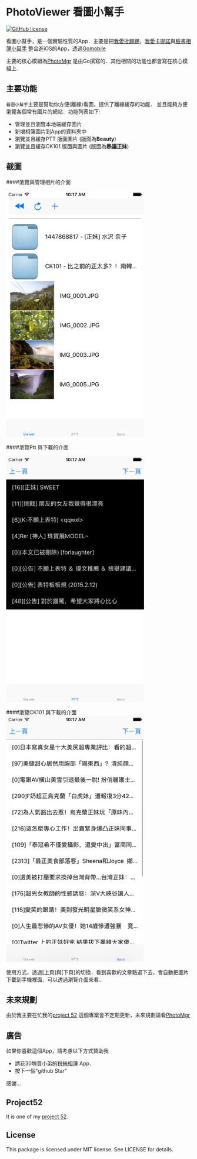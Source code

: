 PhotoViewer 看圖小幫手
======================
[![GitHub license](https://img.shields.io/badge/license-MIT-blue.svg)](https://raw.githubusercontent.com/kkdai/PhotoViewer/master/LICENSE)


看圖小幫手，是一個實驗性質的App．主要是把[我愛批踢踢](https://github.com/kkdai/iloveptt)，[我愛卡提諾](https://github.com/kkdai/iloveck101)與[臉書相簿小幫手](https://github.com/kkdai/goFBPages) 整合進iOS的App，透過[Gomobile](https://godoc.org/golang.org/x/mobile/cmd/gomobile)

主要的核心模組為[PhotoMgr](https://github.com/kkdai/photomgr) 是由Go撰寫的．其他相關的功能也都會寫在核心模組上．


主要功能
--------------

`看圖小幫手`主要是幫助你方便(離線)看圖，提供了離線緩存的功能． 並且能夠方便瀏覽各個常有圖片的網站．功能列表如下:

- 管理並且瀏覽本地端緩存圖片
- 新增相簿圖片到App的資料夾中
- 瀏覽並且緩存PTT 版面圖片 (版面為**Beauty**)
- 瀏覽並且緩存CK101 版面與圖片 (版面為**熱議正妹**)

截圖
--------------


####瀏覽與管理相片的介面

![](images/viewer.png)


####瀏覽Ptt 與下載的介面

![](images/ptt.png)



####瀏覽CK101 與下載的介面
![](images/ck101.png)



使用方式，透過[上頁]與[下頁]的切換．看到喜歡的文章點選下去，會自動把圖片下載到手機裡面．可以透過瀏覽介面來看．


未來規劃
---------------

由於我主要在忙我的[project 52](https://github.com/kkdai/project52) 這個專案會不定期更新，未來規劃請看[PhotoMgr](https://github.com/kkdai/photomgr)


廣告
---------------

如果你喜歡這個App，請考慮以下方式贊助我

- 請花30塊買小弟的[粉絲相簿](https://itunes.apple.com/tw/app/fen-si-xiang-bu/id839324997?l=zh&mt=8) App．
- 按下一個"github Star"

感謝...


Project52
---------------

It is one of my [project 52](https://github.com/kkdai/project52).


License
---------------

This package is licensed under MIT license. See LICENSE for details.
